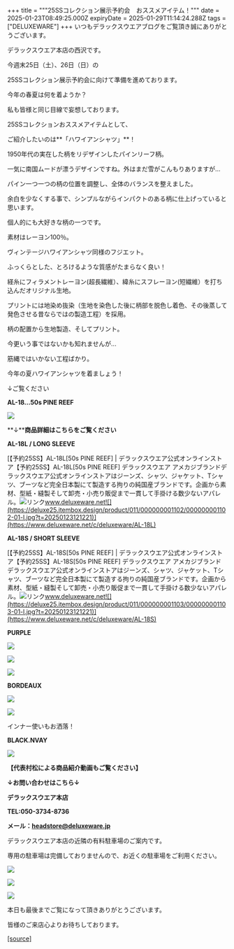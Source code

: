 +++
title = """25SSコレクション展示予約会　おススメアイテム！"""
date = 2025-01-23T08:49:25.000Z
expiryDate = 2025-01-29T11:14:24.288Z
tags = ["DELUXEWARE"]
+++
いつもデラックスウエアブログをご覧頂き誠にありがとうございます。

デラックスウエア本店の西沢です。

今週末25日（土）、26日（日）の

25SSコレクション展示予約会に向けて準備を進めております。

今年の春夏は何を着ようか？

私も皆様と同じ目線で妄想しております。

25SSコレクションおススメアイテムとして、

ご紹介したいのは**「ハワイアンシャツ」**！

1950年代の実在した柄をリデザインしたパインリーフ柄。

一気に南国ムードが漂うデザインですね。外はまだ雪がこんもりありますが...

パイン一つ一つの柄の位置を調整し、全体のバランスを整えました。

余白を少なくする事で、シンプルながらインパクトのある柄に仕上げっていると思います。

個人的にも大好きな柄の一つです。

素材はレーヨン100％。

ヴィンテージハワイアンシャツ同様のフジエット。

ふっくらとした、とろけるような質感がたまらなく良い！

経糸にフィラメントレーヨン(超長繊維）、緯糸にスフレーヨン(短繊維）を打ち込んだオリジナル生地。

プリントには地染め抜染（生地を染色した後に柄部を脱色し着色、その後蒸して発色させる昔ならではの製造工程）を採用。

柄の配置から生地製造、そしてプリント。

今更いう事ではないかも知れませんが...

筋縄ではいかない工程ばかり。

今年の夏ハワイアンシャツを着ましょう！

↓ご覧ください

**AL-18...50s PINE REEF**

[![](https://stat.ameba.jp/user_images/20250123/16/deluxeware/5c/ee/j/o1172156215536262300.jpg)](https://stat.ameba.jp/user_images/20250123/16/deluxeware/5c/ee/j/o1172156215536262300.jpg)

**↓****商品詳細はこちらをご覧ください**

**AL-18L / LONG SLEEVE**

[【予約25SS】AL-18L\[50s PINE REEF\] | デラックスウエア公式オンラインストア【予約25SS】AL-18L\[50s PINE REEF\] デラックスウエア アメカジブランドデラックスウエア公式オンラインストアはジーンズ、シャツ、ジャケット、Tシャツ、ブーツなど完全日本製にて製造する拘りの純国産ブランドです。企画から素材、型紙・縫製そして卸売・小売り販促まで一貫して手掛ける数少ないアパレル。![リンク](https://c.stat100.ameba.jp/ameblo/symbols/v3.20.0/svg/gray/editor_link.svg)www.deluxeware.net![](https://deluxe25.itembox.design/product/011/000000001102/000000001102-01-l.jpg?t=20250123121221)](https://www.deluxeware.net/c/deluxeware/AL-18L)

**AL-18S / SHORT SLEEVE**

[【予約25SS】AL-18S\[50s PINE REEF\] | デラックスウエア公式オンラインストア【予約25SS】AL-18S\[50s PINE REEF\] デラックスウエア アメカジブランドデラックスウエア公式オンラインストアはジーンズ、シャツ、ジャケット、Tシャツ、ブーツなど完全日本製にて製造する拘りの純国産ブランドです。企画から素材、型紙・縫製そして卸売・小売り販促まで一貫して手掛ける数少ないアパレル。![リンク](https://c.stat100.ameba.jp/ameblo/symbols/v3.20.0/svg/gray/editor_link.svg)www.deluxeware.net![](https://deluxe25.itembox.design/product/011/000000001103/000000001103-01-l.jpg?t=20250123121221)](https://www.deluxeware.net/c/deluxeware/AL-18S)

**PURPLE**

[![](https://stat.ameba.jp/user_images/20250123/16/deluxeware/fc/13/j/o1168155815536262296.jpg)](https://stat.ameba.jp/user_images/20250123/16/deluxeware/fc/13/j/o1168155815536262296.jpg)

[![](https://stat.ameba.jp/user_images/20250123/16/deluxeware/91/90/j/o1168155615536262293.jpg)](https://stat.ameba.jp/user_images/20250123/16/deluxeware/91/90/j/o1168155615536262293.jpg)

[![](https://stat.ameba.jp/user_images/20250123/16/deluxeware/2c/c3/j/o1170156015536262289.jpg)](https://stat.ameba.jp/user_images/20250123/16/deluxeware/2c/c3/j/o1170156015536262289.jpg)

**BORDEAUX**

[![](https://stat.ameba.jp/user_images/20250123/16/deluxeware/ed/e7/j/o1172156415536262299.jpg)](https://stat.ameba.jp/user_images/20250123/16/deluxeware/ed/e7/j/o1172156415536262299.jpg)

[![](https://stat.ameba.jp/user_images/20250123/16/deluxeware/14/41/j/o1144152615536269296.jpg)](https://stat.ameba.jp/user_images/20250123/16/deluxeware/14/41/j/o1144152615536269296.jpg)

インナー使いもお洒落！

**BLACK.NVAY**

[![](https://stat.ameba.jp/user_images/20250123/16/deluxeware/61/ac/j/o1166155615536267516.jpg)](https://stat.ameba.jp/user_images/20250123/16/deluxeware/61/ac/j/o1166155615536267516.jpg)

**【代表村松による商品紹介動画もご覧ください】**

**↓お問い合わせはこちら↓**

**デラックスウエア本店**

**TEL:050-3734-8736**

**メール：headstore@deluxeware.jp**

デラックスウエア本店の近隣の有料駐車場のご案内です。

専用の駐車場は完備しておりませんので、お近くの駐車場をご利用ください。

[![](https://stat.ameba.jp/user_images/20231002/16/deluxeware/6e/11/j/o0800080015345677212.jpg?caw=800)](https://ameblo.jp/deluxeware/image-12823266760-15345677212.html)

[![](https://stat.ameba.jp/user_images/20220415/12/deluxeware/3b/ce/j/o0800026015103175481.jpg?caw=800)](https://www.deluxeware.net/f/headstore)

[![](https://stat.ameba.jp/user_images/20240315/15/deluxeware/04/7f/j/o0800026015413271803.jpg?caw=800)](https://www.instagram.com/deluxeware/?hl=ja)

本日も最後までご覧になって頂きありがとうございます。

皆様のご来店心よりお待ちしております。

[[source]](https://ameblo.jp/deluxeware/entry-12883582280.html)
